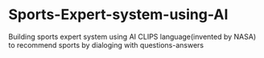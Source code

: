 # Sports-Expert-system-using-AI

Building sports expert system using AI CLIPS language(invented by NASA) to recommend sports by dialoging with questions-answers 
